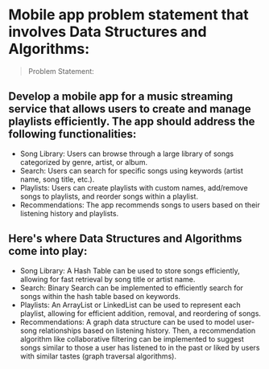 # Mobile app problem statement that involves Data Structures and Algorithms:

> Problem Statement:

## Develop a mobile app for a music streaming service that allows users to create and manage playlists efficiently. The app should address the following functionalities:


- Song Library: Users can browse through a large library of songs categorized by genre, artist, or album.
- Search: Users can search for specific songs using keywords (artist name, song title, etc.).
- Playlists: Users can create playlists with custom names, add/remove songs to playlists, and reorder songs within a playlist.
- Recommendations: The app recommends songs to users based on their listening history and playlists.

## Here's where Data Structures and Algorithms come into play:

- Song Library: A Hash Table can be used to store songs efficiently, allowing for fast retrieval by song title or artist name.
- Search: Binary Search can be implemented to efficiently search for songs within the hash table based on keywords.
- Playlists: An ArrayList or LinkedList can be used to represent each playlist, allowing for efficient addition, removal, and reordering of songs.
- Recommendations: A graph data structure can be used to model user-song relationships based on listening history. Then, a recommendation algorithm like collaborative filtering can be implemented to suggest songs similar to those a user has listened to in the past or liked by users with similar tastes (graph traversal algorithms).
